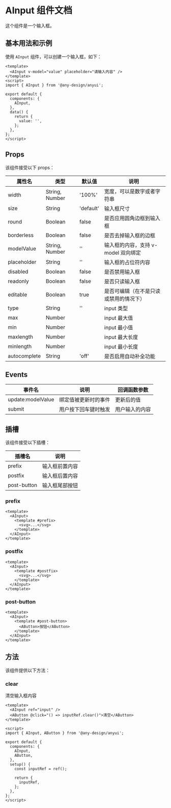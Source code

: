 # AInput 组件文档

这个组件是一个输入框。

## 基本用法和示例

使用 `AInput` 组件，可以创建一个输入框，如下：

```vue
<template>
  <AInput v-model="value" placeholder="请输入内容" />
</template>
<script>
import { AInput } from '@any-design/anyui';

export default {
  components: {
    AInput,
  },
  data() {
    return {
      value: '',
    };
  },
};
</script>
```

## Props

该组件接受以下 props：

| 属性名       | 类型           | 默认值    | 说明                                   |
| ------------ | -------------- | --------- | -------------------------------------- |
| width        | String, Number | '100%'    | 宽度，可以是数字或者字符串             |
| size         | String         | 'default' | 输入框尺寸                             |
| round        | Boolean        | false     | 是否应用圆角边框到输入框               |
| borderless   | Boolean        | false     | 是否去掉输入框的边框                   |
| modelValue   | String, Number | ''        | 输入框的内容，支持 v-model 双向绑定    |
| placeholder  | String         | ''        | 输入框的占位符内容                     |
| disabled     | Boolean        | false     | 是否禁用输入框                         |
| readonly     | Boolean        | false     | 是否只读输入框                         |
| editable     | Boolean        | true      | 是否可编辑（在不是只读或禁用的情况下） |
| type         | String         | ''        | input 类型                             |
| max          | Number         |           | input 最大值                           |
| min          | Number         |           | input 最小值                           |
| maxlength    | Number         |           | input 最大长度                         |
| minlength    | Number         |           | input 最小长度                         |
| autocomplete | String         | 'off'     | 是否启用自动补全功能                   |

## Events

| 事件名            | 说明                 | 回调函数参数   |
| ----------------- | -------------------- | -------------- |
| update:modelValue | 绑定值被更新时的事件 | 更新后的值     |
| submit            | 用户按下回车键时触发 | 用户输入的内容 |

## 插槽

该组件接受以下插槽：

| 插槽名      | 说明           |
| ----------- | -------------- |
| prefix      | 输入框前置内容 |
| postfix     | 输入框后置内容 |
| post-button | 输入框尾部按钮 |

### prefix

```vue
<template>
  <AInput>
    <template #prefix>
      <svg>...</svg>
    </template>
  </AInput>
</template>
```

### postfix

```vue
<template>
  <AInput>
    <template #postfix>
      <svg>...</svg>
    </template>
  </AInput>
</template>
```

### post-button

```vue
<template>
  <AInput>
    <template #post-button>
      <AButton>按钮</AButton>
    </template>
  </AInput>
</template>
```

## 方法

该组件提供以下方法：

### clear

清空输入框内容

```vue
<template>
  <AInput ref="input" />
  <AButton @click="() => inputRef.clear()">清空</AButton>
</template>

<script>
import { AInput, AButton } from '@any-design/anyui';

export default {
  components: {
    AInput,
    AButton,
  },
  setup() {
    const inputRef = ref();

    return {
      inputRef,
    };
  },
};
</script>
```
